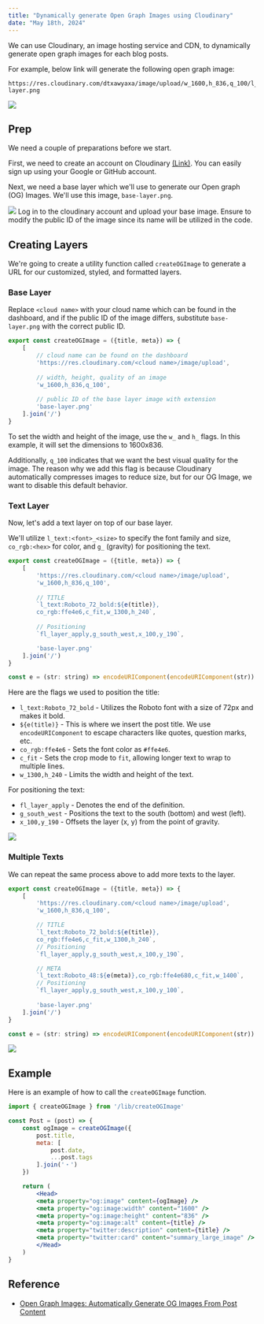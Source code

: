 ```yaml
---
title: "Dynamically generate Open Graph Images using Cloudinary"
date: "May 18th, 2024"
---
```


We can use Cloudinary, an image hosting service and CDN, to dynamically generate open graph images for each blog posts.

For example, below link will generate the following open graph image:

```text
https://res.cloudinary.com/dtxawyaxa/image/upload/w_1600,h_836,q_100/l_text:Roboto_48:%253E%2524%2520PENSIEVE,co_rgb:ffe4e699,c_fit,w_1300/fl_layer_apply,g_north_west,x_100,y_100/l_text:Roboto_72_bold:Transitioning%2520from%2520Monitors%2520to%2520a%2520VR%2520Workspace,co_rgb:ffe4e6,c_fit,w_1300,h_240/fl_layer_apply,g_south_west,x_100,y_190/l_text:Roboto_48:jiiyoo.me%25E3%2583%25BBDec%252028%252C%25202022%25E3%2583%25BB%253Epublished,co_rgb:ffe4e680,c_fit,w_1400/fl_layer_apply,g_south_west,x_100,y_100/base-layer.png
```

![](Dynamically%20generate%20Open%20Graph%20Images%20using%20Cloudinary/og-image-sample.webp)

## Prep

We need a couple of preparations before we start.

First, we need to create an account on Cloudinary [(Link)](https://cloudinary.com/). You can easily sign up using your Google or GitHub account. 

Next, we need a base layer which we'll use to generate our Open graph (OG) Images. We'll use this image, `base-layer.png`. 

![](Dynamically%20generate%20Open%20Graph%20Images%20using%20Cloudinary/base-layer.webp)
Log in to the cloudinary account and upload your base image. Ensure to modify the public ID of the image since its name will be utilized in the code.

## Creating Layers

We're going to create a utility function called `createOGImage` to generate a URL for our customized, styled, and formatted layers.

### Base Layer

Replace `<cloud name>` with your cloud name which can be found in the dashboard, and if the public ID of the image differs, substitute `base-layer.png` with the correct public ID.

```js
export const createOGImage = ({title, meta}) => {
	[
		// cloud name can be found on the dashboard
		'https://res.cloudinary.com/<cloud name>/image/upload',
		
		// width, height, quality of an image
		'w_1600,h_836,q_100',
		
		// public ID of the base layer image with extension
		'base-layer.png'
	].join('/')
}
```

To set the width and height of the image, use the `w_` and `h_` flags. In this example, it will set the dimensions to 1600x836.

Additionally, `q_100` indicates that we want the best visual quality for the image. The reason why we add this flag is because Cloudinary automatically compresses images to reduce size, but for our OG Image, we want to disable this default behavior.
### Text Layer

Now, let's add a text layer on top of our base layer.

We'll utilize `l_text:<font>_<size>` to specify the font family and size, `co_rgb:<hex>` for color, and `g_` (gravity) for positioning the text.

```js
export const createOGImage = ({title, meta}) => {
	[
		'https://res.cloudinary.com/<cloud name>/image/upload',
		'w_1600,h_836,q_100',
	
		// TITLE
		`l_text:Roboto_72_bold:${e(title)},
		co_rgb:ffe4e6,c_fit,w_1300,h_240`,
		
		// Positioning
		`fl_layer_apply,g_south_west,x_100,y_190`,

		'base-layer.png'
	].join('/')
}

const e = (str: string) => encodeURIComponent(encodeURIComponent(str))
```

Here are the flags we used to position the title:
- `l_text:Roboto_72_bold` - Utilizes the Roboto font with a size of 72px and makes it bold.
- `${e(title)}` - This is where we insert the post title. We use `encodeURIComponent` to escape characters like quotes, question marks, etc.
- `co_rgb:ffe4e6` - Sets the font color as `#ffe4e6`.
- `c_fit` - Sets the crop mode to `fit`, allowing longer text to wrap to multiple lines.
- `w_1300,h_240` - Limits the width and height of the text.

For positioning the text:

- `fl_layer_apply` - Denotes the end of the definition.
- `g_south_west` - Positions the text to the south (bottom) and west (left).
- `x_100,y_190` - Offsets the layer (x, y) from the point of gravity.

![](Dynamically%20generate%20Open%20Graph%20Images%20using%20Cloudinary/text-layer.webp)

### Multiple Texts

We can repeat the same process above to add more texts to the layer.

```js
export const createOGImage = ({title, meta}) => {
	[
		'https://res.cloudinary.com/<cloud name>/image/upload',
		'w_1600,h_836,q_100',

		// TITLE
		`l_text:Roboto_72_bold:${e(title)},
		co_rgb:ffe4e6,c_fit,w_1300,h_240`,
		// Positioning
		`fl_layer_apply,g_south_west,x_100,y_190`,

	    // META
	    `l_text:Roboto_48:${e(meta)},co_rgb:ffe4e680,c_fit,w_1400`,
	    // Positioning
	    `fl_layer_apply,g_south_west,x_100,y_100`,
		
		'base-layer.png'
	].join('/')
}

const e = (str: string) => encodeURIComponent(encodeURIComponent(str))
```

![](Dynamically%20generate%20Open%20Graph%20Images%20using%20Cloudinary/multiple-layer.webp)
## Example

Here is an example of how to call the `createOGImage` function.

```jsx
import { createOGImage } from '/lib/createOGImage'

const Post = (post) => {
	const ogImage = createOGImage({
		post.title,
		meta: [
			post.date,
			...post.tags
		].join('・')
	})

	return (
		<Head>
        <meta property="og:image" content={ogImage} />
        <meta property="og:image:width" content="1600" />
        <meta property="og:image:height" content="836" />
        <meta property="og:image:alt" content={title} />
        <meta property="twitter:description" content={title} />
        <meta property="twitter:card" content="summary_large_image" />
		</Head>
	)
}
```

## Reference
- [Open Graph Images: Automatically Generate OG Images From Post Content](https://delba.dev/blog/next-blog-generate-og-image#what-is-cloudinary)